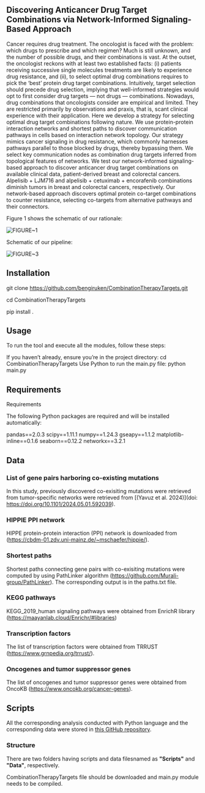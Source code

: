 ## Discovering Anticancer Drug Target Combinations via Network-Informed Signaling-Based Approach 

Cancer requires drug treatment. The oncologist is faced with the problem: which drugs to prescribe and which regimen? Much is still unknown, and the number of possible drugs, and their combinations is vast. At the outset, the oncologist reckons with at least two established facts: (i) patients receiving successive single molecules treatments are likely to experience drug resistance, and (ii), to select optimal drug combinations requires to pick the ‘best’ protein drug target combinations. Intuitively, target selection should precede drug selection, implying that well-informed strategies would opt to first consider drug targets — not drugs — combinations. Nowadays, drug combinations that oncologists consider are empirical and limited. They are restricted primarily by observations and praxis, that is, scant clinical experience with their application. 
Here we develop a strategy for selecting optimal drug target combinations following nature. We use protein-protein interaction networks and shortest paths to discover communication pathways in cells based on interaction network topology. Our strategy mimics cancer signaling in drug resistance, which commonly harnesses pathways parallel to those blocked by drugs, thereby bypassing them. 
We select key communication nodes as combination drug targets inferred from topological features of networks. We test our network-informed signaling-based approach to discover anticancer drug target combinations on available clinical data, patient-derived breast and colorectal cancers. Alpelisib + LJM716 and alpelisib + cetuximab + encorafenib combinations diminish tumors in breast and colorectal cancers, respectively.
Our network-based approach discovers optimal protein co-target combinations to counter resistance, selecting co-targets from alternative pathways and their connectors.


Figure 1 shows the schematic of our rationale:

![FIGURE~1](https://github.com/user-attachments/assets/e83b183a-419b-433e-bcdc-c09fc89c418c)

Schematic of our pipeline:

![FIGURE~3](https://github.com/user-attachments/assets/2ab53205-5512-4552-8d59-e574c74bc34a)

## Installation

git clone https://github.com/bengiruken/CombinationTherapyTargets.git

cd CombinationTherapyTargets

pip install .

## Usage
To run the tool and execute all the modules, follow these steps:

If you haven’t already, ensure you’re in the project directory:
cd CombinationTherapyTargets
Use Python to run the main.py file:
python main.py

## Requirements
Requirements

The following Python packages are required and will be installed automatically:

pandas==2.0.3
scipy==1.11.1
numpy==1.24.3
gseapy==1.1.2
matplotlib-inline==0.1.6
seaborn==0.12.2
networkx==3.2.1



## Data

### List of gene pairs harboring co-existing mutations

In this study, previously discovered co-exisiting mutations were retrieved from tumor-specific networks were retrieved from [(Yavuz et al. 2024)](doi: https://doi.org/10.1101/2024.05.01.592039). 

### HIPPIE PPI network

HIPPE protein-protein interaction (PPI) network is downloaded from (https://cbdm-01.zdv.uni-mainz.de/~mschaefer/hippie/).


### Shortest paths
Shortest paths connecting gene pairs with co-exisiting mutations were computed by using PathLinker algorithm (https://github.com/Murali-group/PathLinker). The corresponding output is in the paths.txt file.


### KEGG pathways

KEGG_2019_human signaling pathways were obtained from EnrichR library (https://maayanlab.cloud/Enrichr/#libraries)


### Transcription factors 
The list of transcription factors were obtained from TRRUST (https://www.grnpedia.org/trrust/).

### Oncogenes and tumor suppressor genes
The list of oncogenes and tumor suppressor genes were obtained from OncoKB (https://www.oncokb.org/cancer-genes).

## Scripts

All the corresponding analysis conducted with Python language and the corresponding data were stored in [this GitHub repository](https://github.com/bengiruken/CombinationTherapyTargets).

### Structure

There are two folders having scripts and data filesnamed as **"Scripts"** and **"Data"**, respectively.

CombinationTherapyTargets file should be downloaded and main.py module needs to be compiled. 


